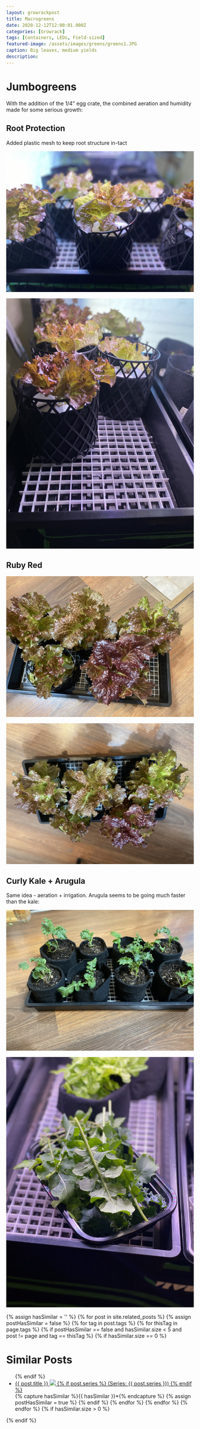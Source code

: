 ```yaml
---
layout: growrackpost
title: Macrogreens
date: 2020-12-12T12:00:01.000Z
categories: [Growrack]
tags: [Containers, LEDs, Field-sized]
featured-image: /assets/images/greens/greens1.JPG
caption: Big leaves, medium yields
description: 
---
```


# Jumbogreens
With the addition of the 1/4" egg crate, the combined aeration and humidity made for some serious growth:
 
## Root Protection
 
Added plastic mesh to keep root structure in-tact
 
<a data-fancybox="gallery" href="/assets/images/greens/greens3.JPG"><img class="projectimage" src="/assets/images/greens/greens3.JPG"></a>
 
<a data-fancybox="gallery" href="/assets/images/greens/greens4.JPG"><img class="projectimage" src="/assets/images/greens/greens4.JPG"></a>
 
## Ruby Red
 
<a data-fancybox="gallery" href="/assets/images/greens/greens1.JPG"><img class="projectimage" src="/assets/images/greens/greens1.JPG"></a>
 
<a data-fancybox="gallery" href="/assets/images/greens/greens2.JPG"><img class="projectimage" src="/assets/images/greens/greens2.JPG"></a>
 
## Curly Kale + Arugula
Same idea - aeration + irrigation. Arugula seems to be going much faster than the kale:
 
<a data-fancybox="gallery" href="/assets/images/greens/greens10.JPG"><img class="projectimage" src="/assets/images/greens/greens10.JPG"></a>
 
<a data-fancybox="gallery" href="/assets/images/greens/jumbogreensarugula.JPG"><img class="projectimage" src="/assets/images/greens/jumbogreensarugula.JPG"></a>
 
{% assign hasSimilar = '' %}
{% for post in site.related_posts %}
{% assign postHasSimilar = false %}
{% for tag in post.tags %}
{% for thisTag in page.tags %}
{% if postHasSimilar == false and hasSimilar.size < 5 and post != page and tag == thisTag %}
{% if hasSimilar.size == 0 %}
# Similar Posts
<ul>
{% endif %}
<li class="relatedPost">
<a href="{{ site.url }}{{ post.url }}">{{ post.title }}
<img src="{{ post.featured-image }}" class='postlistimage' />
{% if post.series %}
(Series: {{ post.series }})
{% endif %}
</a>
</li>
{% capture hasSimilar %}{{ hasSimilar }}*{% endcapture %}
{% assign postHasSimilar = true %}
{% endif %}
{% endfor %}
{% endfor %}
{% endfor %}
{% if hasSimilar.size > 0 %}
</ul>
{% endif %} 
 
 
 

